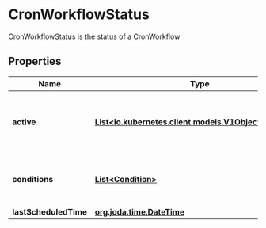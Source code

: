 

# CronWorkflowStatus

CronWorkflowStatus is the status of a CronWorkflow
## Properties

Name | Type | Description | Notes
------------ | ------------- | ------------- | -------------
**active** | [**List&lt;io.kubernetes.client.models.V1ObjectReference&gt;**](io.kubernetes.client.models.V1ObjectReference.md) | Active is a list of active workflows stemming from this CronWorkflow |  [optional]
**conditions** | [**List&lt;Condition&gt;**](Condition.md) | Conditions is a list of conditions the CronWorkflow may have |  [optional]
**lastScheduledTime** | [**org.joda.time.DateTime**](org.joda.time.DateTime.md) |  |  [optional]



